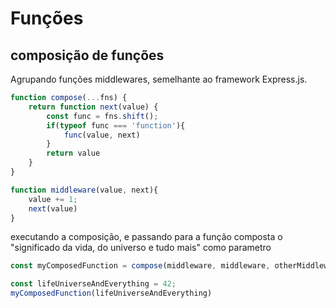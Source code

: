 # Funções

## composição de funções
Agrupando funções middlewares, semelhante ao framework Express.js.

```js
function compose(...fns) {
    return function next(value) {
        const func = fns.shift();
        if(typeof func === 'function'){
            func(value, next)
        }
        return value
    }
}
```

```js script
function middleware(value, next){
    value += 1;
    next(value)
}
```
executando a composição, e passando para a função composta o "significado da vida, do universo e tudo mais" como parametro

```js
const myComposedFunction = compose(middleware, middleware, otherMiddleware);

const lifeUniverseAndEverything = 42;
myComposedFunction(lifeUniverseAndEverything)
```
